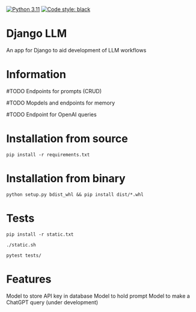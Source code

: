 [![Python 3.11](https://img.shields.io/badge/python-3.11-blue.svg)](https://www.python.org/downloads/release/python-3112/)
[![Code style: black](https://img.shields.io/badge/code%20style-black-000000.svg)](https://github.com/psf/black)

# Django LLM
An app for Django to aid development of LLM workflows

# Information
#TODO Endpoints for prompts (CRUD)

#TODO Mopdels and endpoints for memory

#TODO Endpoint for OpenAI queries
# Installation from source
`pip install -r requirements.txt` 

# Installation from binary
`python setup.py bdist_whl && pip install dist/*.whl`


# Tests
`pip install -r static.txt`

`./static.sh`

`pytest tests/`

# Features
Model to store API key in database
Model to hold prompt
Model to make a ChatGPT query (under development)
 
